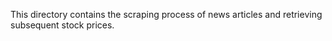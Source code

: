 
This directory contains the scraping process of news articles and retrieving subsequent stock prices. 

